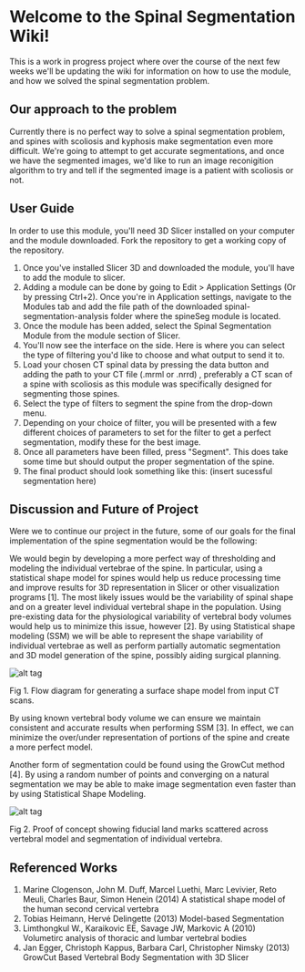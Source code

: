 # Welcome to the Spinal Segmentation Wiki!

This is a work in progress project where over the course of the next few weeks we'll be updating the wiki for information on how to use the module, and how we solved the spinal segmentation problem.

## Our approach to the problem

Currently there is no perfect way to solve a spinal segmentation problem, and spines with scoliosis and kyphosis make segmentation even more difficult. We're going to attempt to get accurate segmentations, and once we have the segmented images, we'd like to run an image reconigition algorithm to try and tell if the segmented image is a patient with scoliosis or not.

## User Guide

In order to use this module, you'll need 3D Slicer installed on your computer and the module downloaded. Fork the repository to get a working copy of the repository.

1. Once you've installed Slicer 3D and downloaded the module, you'll have to add the module to slicer.
2. Adding a module can be done by going to Edit > Application Settings (Or by pressing Ctrl+2). Once you're in Application settings, navigate to the Modules tab and add the file path of the downloaded spinal-segmentation-analysis folder where the spineSeg module is located.
3. Once the module has been added, select the Spinal Segmentation Module from the module section of Slicer.
4. You'll now see the interface on the side. Here is where you can select the type of filtering you'd like to choose and what output to send it to. 
5. Load your chosen CT spinal data by pressing the data button and adding the path to your CT file (.mrml or .nrrd) , preferably a CT scan of a spine with scoliosis as this module was specifically designed for segmenting those spines.
6. Select the type of filters to segment the spine from the drop-down menu.
7. Depending on your choice of filter, you will be presented with a few different choices of parameters to set for the filter to get a perfect segmentation, modify these for the best image.
8. Once all parameters have been filled, press "Segment". This does take some time but should output the proper segmentation of the spine.
9. The final product should look something like this: (insert sucessful segmentation here)

## Discussion and Future of Project

Were we to continue our project in the future, some of our goals for the final implementation of the spine segmentation would be the following:

We would begin by developing a more perfect way of thresholding and modeling the individual vertebrae of the spine. In particular, using a statistical shape model for spines would help us reduce processing time and improve results for 3D representation in Slicer or other visualization programs [1]. The most likely issues would be the variability of spinal shape and on a greater level individual vertebral shape in the population. Using pre-existing data for the physiological variability of vertebral body volumes would help us to minimize this issue, however [2]. By using Statistical shape modeling (SSM) we will be able to represent the shape variability of individual vertebrae as well as perform partially automatic segmentation and 3D model generation of the spine, possibly aiding surgical planning. 

![alt tag](http://i.imgur.com/sHaNF3m.png)

Fig 1. Flow diagram for generating a surface shape model from input CT scans.

By using known vertebral body volume we can ensure we maintain consistent and accurate results when performing SSM [3]. In effect, we can minimize the over/under representation of portions of the spine and create a more perfect model.

Another form of segmentation could be found using the GrowCut method [4]. By using a random number of points and converging on a natural segmentation we may be able to make image segmentation even faster than by using Statistical Shape Modeling.

![alt tag](http://i.imgur.com/PKezAnz.png)

Fig 2. Proof of concept showing fiducial land marks scattered across vertebral model and segmentation of individual vertebra.

## Referenced Works

1. Marine Clogenson, John M. Duff, Marcel Luethi, Marc Levivier, Reto Meuli, Charles Baur, Simon Henein (2014) A statistical shape model of the human second cervical vertebra
2. Tobias Heimann, Hervé Delingette (2013) Model-based Segmentation
3. Limthongkul W., Karaikovic EE, Savage JW, Markovic A (2010) Volumetirc analysis of thoracic and lumbar vertebral bodies
4. Jan Egger, Christoph Kappus, Barbara Carl, Christopher Nimsky (2013) GrowCut Based Vertebral Body Segmentation with 3D Slicer
